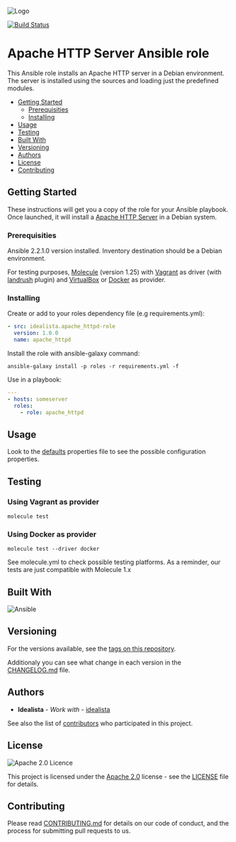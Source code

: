 ![Logo](https://raw.githubusercontent.com/idealista/apache_httpd-role/master/logo.gif)

[![Build Status](https://travis-ci.org/idealista/apache_httpd-role.png)](https://travis-ci.org/idealista/apache_httpd-role)

# Apache HTTP Server Ansible role

This Ansible role installs an Apache HTTP server in a Debian environment. The server is installed using the sources and loading just the predefined modules.

- [Getting Started](#getting-started)
	- [Prerequisities](#prerequisities)
	- [Installing](#installing)
- [Usage](#usage)
- [Testing](#testing)
- [Built With](#built-with)
- [Versioning](#versioning)
- [Authors](#authors)
- [License](#license)
- [Contributing](#contributing)

## Getting Started

These instructions will get you a copy of the role for your Ansible playbook. Once launched, it will install a [Apache HTTP Server](https://httpd.apache.org/) in a Debian system.

### Prerequisities

Ansible 2.2.1.0 version installed.
Inventory destination should be a Debian environment.

For testing purposes, [Molecule](https://molecule.readthedocs.io/) (version 1.25) with [Vagrant](https://www.vagrantup.com/) as driver (with [landrush](https://github.com/vagrant-landrush/landrush) plugin) and [VirtualBox](https://www.virtualbox.org/) or [Docker](https://www.docker.com/) as provider.

### Installing

Create or add to your roles dependency file (e.g requirements.yml):

``` yml
- src: idealista.apache_httpd-role
  version: 1.0.0
  name: apache_httpd
```

Install the role with ansible-galaxy command:

```
ansible-galaxy install -p roles -r requirements.yml -f
```

Use in a playbook:

``` yml
---
- hosts: someserver
  roles:
    - role: apache_httpd
```

## Usage

Look to the [defaults](defaults/main.yml) properties file to see the possible configuration properties.

## Testing

### Using Vagrant as provider
```
molecule test
```

### Using Docker as provider
```
molecule test --driver docker
```

See molecule.yml to check possible testing platforms. As a reminder, our tests are just compatible with Molecule 1.x

## Built With

![Ansible](https://img.shields.io/badge/ansible-2.2.1.0-green.svg)

## Versioning

For the versions available, see the [tags on this repository](https://github.com/idealista/apache_httpd-role/tags).

Additionaly you can see what change in each version in the [CHANGELOG.md](CHANGELOG.md) file.

## Authors

* **Idealista** - *Work with* - [idealista](https://github.com/idealista)

See also the list of [contributors](https://github.com/idealista/apache_httpd-role-role/contributors) who participated in this project.

## License

![Apache 2.0 Licence](https://img.shields.io/hexpm/l/plug.svg)

This project is licensed under the [Apache 2.0](https://www.apache.org/licenses/LICENSE-2.0) license - see the [LICENSE](LICENSE) file for details.

## Contributing

Please read [CONTRIBUTING.md](.github/CONTRIBUTING.md) for details on our code of conduct, and the process for submitting pull requests to us.

